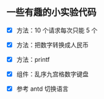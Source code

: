 ## 一些有趣的小实验代码

- [x] 方法：10 个请求每次只能 5 个

- [x] 方法：把数字转换成人民币

- [x] 方法：printf

- [x] 组件：乱序九宫格数字键盘

- [x] 参考 antd 切换语言
